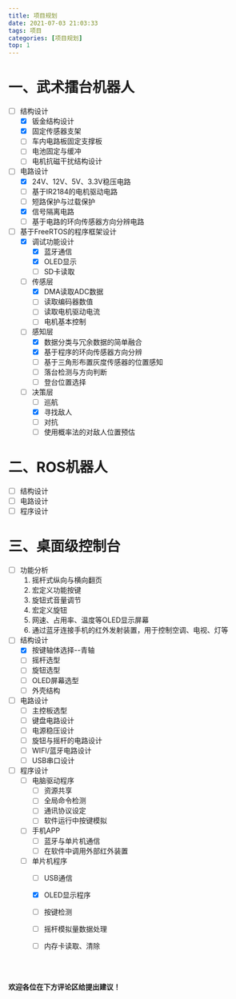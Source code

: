 ```yaml
---
title: 项目规划
date: 2021-07-03 21:03:33
tags: 项目
categories: [项目规划]
top: 1
---
```


# 一、武术擂台机器人

- [ ] 结构设计
  - [x] 钣金结构设计
  - [x] 固定传感器支架
  - [ ] 车内电路板固定支撑板
  - [ ] 电池固定与缓冲
  - [ ] 电机抗磁干扰结构设计
- [ ] 电路设计
  - [x] 24V、12V、5V、3.3V稳压电路
  - [ ] 基于IR2184的电机驱动电路
  - [ ] 短路保护与过载保护
  - [x] 信号隔离电路
  - [ ] 基于电路的环向传感器方向分辨电路
- [ ] 基于FreeRTOS的程序框架设计
  - [x] 调试功能设计
    - [x] 蓝牙通信
    - [x] OLED显示
    - [ ] SD卡读取
  - [ ] 传感层
    - [x] DMA读取ADC数据
    - [ ] 读取编码器数值
    - [ ] 读取电机驱动电流
    - [ ] 电机基本控制
  - [ ] 感知层
    - [x] 数据分类与冗余数据的简单融合
    - [x] 基于程序的环向传感器方向分辨
    - [ ] 基于三角形布置灰度传感器的位置感知
    - [ ] 落台检测与方向判断
    - [ ] 登台位置选择
  - [ ] 决策层
    - [ ] 巡航
    - [x] 寻找敌人
    - [ ] 对抗
    - [ ] 使用概率法的对敌人位置预估

# 二、ROS机器人

- [ ] 结构设计
- [ ] 电路设计
- [ ] 程序设计

# 三、桌面级控制台

- [ ] 功能分析
  1. 摇杆式纵向与横向翻页
  2. 宏定义功能按键
  3. 旋钮式音量调节
  4. 宏定义旋钮
  5. 网速、占用率、温度等OLED显示屏幕
  6. 通过蓝牙连接手机的红外发射装置，用于控制空调、电视、灯等
- [ ] 结构设计
  - [x] 按键轴体选择--青轴
  - [ ] 摇杆选型
  - [ ] 旋钮选型
  - [ ] OLED屏幕选型
  - [ ] 外壳结构
- [ ] 电路设计
  - [ ] 主控板选型
  - [ ] 键盘电路设计
  - [ ] 电源稳压设计
  - [ ] 旋钮与摇杆的电路设计
  - [ ] WIFI/蓝牙电路设计
  - [ ] USB串口设计
- [ ] 程序设计
  - [ ] 电脑驱动程序
    - [ ] 资源共享
    - [ ] 全局命令检测
    - [ ] 通讯协议设定
    - [ ] 软件运行中按键模拟
  - [ ] 手机APP
    - [ ] 蓝牙与单片机通信
    - [ ] 在软件中调用外部红外装置
  - [ ] 单片机程序
    - [ ] USB通信
    - [x] OLED显示程序
    - [ ] 按键检测
    - [ ] 摇杆模拟量数据处理
    - [ ] 内存卡读取、清除



</br></br>

**欢迎各位在下方评论区给提出建议！**